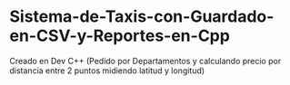 # Sistema-de-Taxis-con-Guardado-en-CSV-y-Reportes-en-Cpp
 Creado en Dev C++ (Pedido por Departamentos y calculando precio por distancia entre 2 puntos midiendo latitud y longitud)
